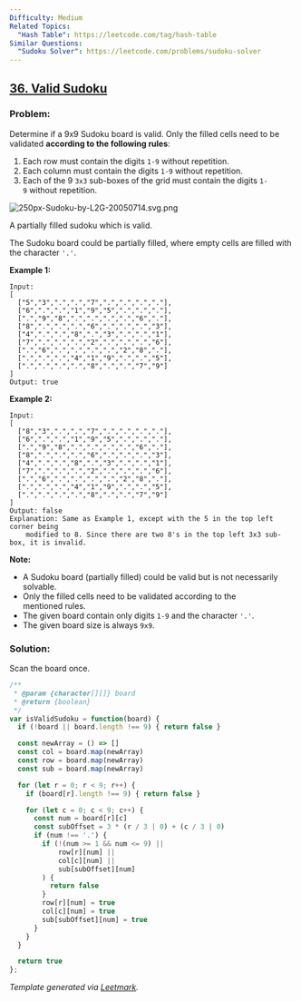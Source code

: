 ```yaml
---
Difficulty: Medium
Related Topics:
  "Hash Table": https://leetcode.com/tag/hash-table
Similar Questions:
  "Sudoku Solver": https://leetcode.com/problems/sudoku-solver
---
```


## [36. Valid Sudoku](https://leetcode.com/problems/valid-sudoku/description/)

### Problem:

Determine if a 9x9 Sudoku board is valid. Only the filled cells need to be validated **according to the following rules**:

1. Each row must contain the digits `1-9` without repetition.
2. Each column must contain the digits `1-9` without repetition.
3. Each of the 9 `3x3` sub-boxes of the grid must contain the digits `1-9` without repetition.

![250px-Sudoku-by-L2G-20050714.svg.png](https://upload.wikimedia.org/wikipedia/commons/thumb/f/ff/Sudoku-by-L2G-20050714.svg/250px-Sudoku-by-L2G-20050714.svg.png)

A partially filled sudoku which is valid.

The Sudoku board could be partially filled, where empty cells are filled with the character `'.'`.

**Example 1:**

```
Input:
[
  ["5","3",".",".","7",".",".",".","."],
  ["6",".",".","1","9","5",".",".","."],
  [".","9","8",".",".",".",".","6","."],
  ["8",".",".",".","6",".",".",".","3"],
  ["4",".",".","8",".","3",".",".","1"],
  ["7",".",".",".","2",".",".",".","6"],
  [".","6",".",".",".",".","2","8","."],
  [".",".",".","4","1","9",".",".","5"],
  [".",".",".",".","8",".",".","7","9"]
]
Output: true
```

**Example 2:**

```
Input:
[
  ["8","3",".",".","7",".",".",".","."],
  ["6",".",".","1","9","5",".",".","."],
  [".","9","8",".",".",".",".","6","."],
  ["8",".",".",".","6",".",".",".","3"],
  ["4",".",".","8",".","3",".",".","1"],
  ["7",".",".",".","2",".",".",".","6"],
  [".","6",".",".",".",".","2","8","."],
  [".",".",".","4","1","9",".",".","5"],
  [".",".",".",".","8",".",".","7","9"]
]
Output: false
Explanation: Same as Example 1, except with the 5 in the top left corner being 
    modified to 8. Since there are two 8's in the top left 3x3 sub-box, it is invalid.
```

**Note:**

- A Sudoku board (partially filled) could be valid but is not necessarily solvable.
- Only the filled cells need to be validated according to the mentioned rules.
- The given board contain only digits `1-9` and the character `'.'`.
- The given board size is always `9x9`.

### Solution:

Scan the board once.

```javascript
/**
 * @param {character[][]} board
 * @return {boolean}
 */
var isValidSudoku = function(board) {
  if (!board || board.length !== 9) { return false }

  const newArray = () => []
  const col = board.map(newArray)
  const row = board.map(newArray)
  const sub = board.map(newArray)

  for (let r = 0; r < 9; r++) {
    if (board[r].length !== 9) { return false }

    for (let c = 0; c < 9; c++) {
      const num = board[r][c]
      const subOffset = 3 * (r / 3 | 0) + (c / 3 | 0)
      if (num !== '.') {
        if (!(num >= 1 && num <= 9) ||
            row[r][num] ||
            col[c][num] ||
            sub[subOffset][num]
        ) {
          return false
        }
        row[r][num] = true
        col[c][num] = true
        sub[subOffset][num] = true
      }
    }
  }

  return true
};
```


*Template generated via [Leetmark](https://github.com/crimx/crx-leetmark).*

